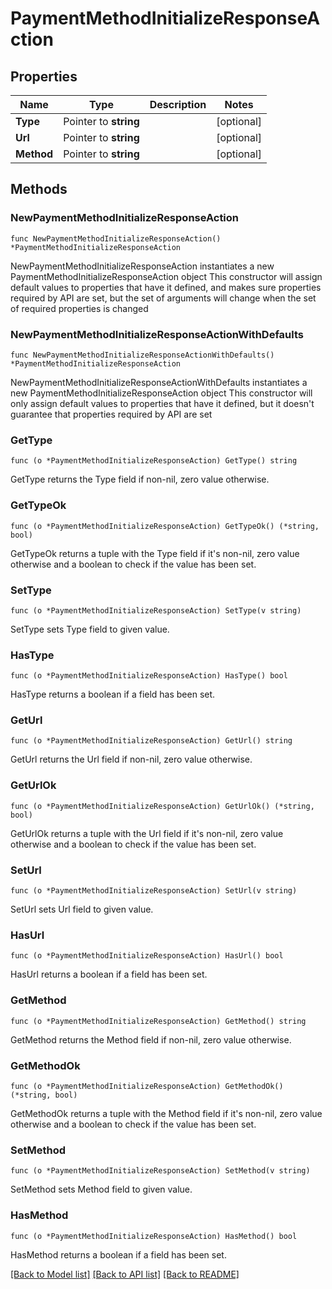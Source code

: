 # PaymentMethodInitializeResponseAction

## Properties

Name | Type | Description | Notes
------------ | ------------- | ------------- | -------------
**Type** | Pointer to **string** |  | [optional] 
**Url** | Pointer to **string** |  | [optional] 
**Method** | Pointer to **string** |  | [optional] 

## Methods

### NewPaymentMethodInitializeResponseAction

`func NewPaymentMethodInitializeResponseAction() *PaymentMethodInitializeResponseAction`

NewPaymentMethodInitializeResponseAction instantiates a new PaymentMethodInitializeResponseAction object
This constructor will assign default values to properties that have it defined,
and makes sure properties required by API are set, but the set of arguments
will change when the set of required properties is changed

### NewPaymentMethodInitializeResponseActionWithDefaults

`func NewPaymentMethodInitializeResponseActionWithDefaults() *PaymentMethodInitializeResponseAction`

NewPaymentMethodInitializeResponseActionWithDefaults instantiates a new PaymentMethodInitializeResponseAction object
This constructor will only assign default values to properties that have it defined,
but it doesn't guarantee that properties required by API are set

### GetType

`func (o *PaymentMethodInitializeResponseAction) GetType() string`

GetType returns the Type field if non-nil, zero value otherwise.

### GetTypeOk

`func (o *PaymentMethodInitializeResponseAction) GetTypeOk() (*string, bool)`

GetTypeOk returns a tuple with the Type field if it's non-nil, zero value otherwise
and a boolean to check if the value has been set.

### SetType

`func (o *PaymentMethodInitializeResponseAction) SetType(v string)`

SetType sets Type field to given value.

### HasType

`func (o *PaymentMethodInitializeResponseAction) HasType() bool`

HasType returns a boolean if a field has been set.

### GetUrl

`func (o *PaymentMethodInitializeResponseAction) GetUrl() string`

GetUrl returns the Url field if non-nil, zero value otherwise.

### GetUrlOk

`func (o *PaymentMethodInitializeResponseAction) GetUrlOk() (*string, bool)`

GetUrlOk returns a tuple with the Url field if it's non-nil, zero value otherwise
and a boolean to check if the value has been set.

### SetUrl

`func (o *PaymentMethodInitializeResponseAction) SetUrl(v string)`

SetUrl sets Url field to given value.

### HasUrl

`func (o *PaymentMethodInitializeResponseAction) HasUrl() bool`

HasUrl returns a boolean if a field has been set.

### GetMethod

`func (o *PaymentMethodInitializeResponseAction) GetMethod() string`

GetMethod returns the Method field if non-nil, zero value otherwise.

### GetMethodOk

`func (o *PaymentMethodInitializeResponseAction) GetMethodOk() (*string, bool)`

GetMethodOk returns a tuple with the Method field if it's non-nil, zero value otherwise
and a boolean to check if the value has been set.

### SetMethod

`func (o *PaymentMethodInitializeResponseAction) SetMethod(v string)`

SetMethod sets Method field to given value.

### HasMethod

`func (o *PaymentMethodInitializeResponseAction) HasMethod() bool`

HasMethod returns a boolean if a field has been set.


[[Back to Model list]](../README.md#documentation-for-models) [[Back to API list]](../README.md#documentation-for-api-endpoints) [[Back to README]](../README.md)


